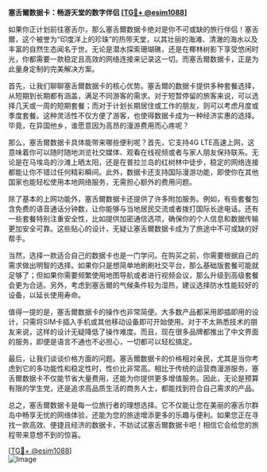 **塞舌爾数据卡：畅游天堂的数字伴侣 [[TG💪+ @esim1088](https://t.me/s/esim1088)]**

如果你正计划前往塞舌尔，那么塞舌爾数据卡绝对是你不可或缺的旅行伴侣！塞舌爾，这个被誉为“印度洋上的珍珠”的热带天堂，以其壮丽的海滩、清澈的海水以及丰富的自然生态闻名于世。无论是潜水探索珊瑚礁，还是在椰林树影下享受悠闲时光，你都需要一款稳定且高效的网络连接来记录这一切。而塞舌爾数据卡，正是为此量身定制的完美解决方案。

首先，让我们聊聊塞舌爾数据卡的核心优势。塞舌爾的数据卡提供多种套餐选择，从短期到长期都有涵盖，满足不同游客的需求。对于短暂停留的旅客来说，可以选择几天或一周的短期套餐；而对于计划长期居住或工作的朋友，则可以考虑月度或季度套餐。这种灵活性不仅方便了游客，也使得数据卡成为一种经济实惠的选择。毕竟，在异国他乡，谁愿意因为高昂的漫游费用而心疼呢？

那么，塞舌爾数据卡具体能带来哪些便利呢？首先，它支持4G LTE高速上网，这意味着你可以随时随地浏览社交媒体、观看在线视频或者与家人朋友保持联系。无论是在马埃岛的沙滩上晒太阳，还是在普拉兰岛的红树林中徒步，稳定的网络连接都能让你不错过任何精彩瞬间。此外，数据卡还支持国际漫游功能，即使你在其他国家也能轻松使用本地网络服务，无需担心额外的费用问题。

除了基本的上网功能外，塞舌爾数据卡还提供了许多附加服务。例如，有些套餐包含免费的语音通话分钟数，让你能够与当地居民交流或者拨打国际长途电话。还有一些套餐特别注重安全性，比如提供加密通信选项，确保你的个人信息和数据传输更加安全可靠。这些贴心的设计，无疑让塞舌爾数据卡成为了旅途中不可或缺的好帮手。

当然，选择一款适合自己的数据卡也是一门学问。在购买之前，你需要根据自己的需求做出明智的选择。如果你只是想简单地刷刷社交平台，那么基础版套餐可能就足够了；但如果你需要频繁使用地图导航或者进行视频会议，那么升级到高级套餐会更为合适。另外，考虑到塞舌爾的气候条件较为湿热，建议选择防水性能较好的设备，以延长使用寿命。

值得一提的是，塞舌爾数据卡的操作也非常简便。大多数产品都采用即插即用的设计，只需将SIM卡插入手机或其他移动设备即可开始使用。对于不太熟悉技术的朋友来说，这样的设计无疑降低了操作难度。而且，现在很多品牌都推出了中文界面的服务，即便是语言不通也不必担心，一切都可以轻松搞定。

最后，让我们谈谈价格方面的问题。塞舌爾数据卡的价格相对亲民，尤其是当你考虑到它的多功能性和稳定性时，性价比非常高。相比于传统的运营商漫游服务，塞舌爾数据卡不仅能节省大量费用，还能为你提供更多增值服务。因此，无论是预算有限的学生党，还是追求高品质生活的商务人士，都能找到符合自己需求的产品。

总之，塞舌爾数据卡是每一位旅行者的理想选择。它不仅能让您在美丽的塞舌尔群岛中畅享无忧的网络体验，还能为您的旅途增添更多的乐趣与便利。如果您正在寻找一款高效、便捷且经济的数据卡，不妨试试塞舌爾数据卡吧！相信它会给您的旅程带来意想不到的惊喜。

[[TG💪+ @esim1088](https://t.me/s/esim1088)]  
![Image](https://i.postimg.cc/4NQfJmqS/Snipaste-2025-05-13-00-14-12.png)